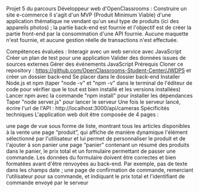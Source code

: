 Projet 5 du parcours Développeur web d'OpenClassrooms : Construire un site e-commerce
Il s'agit d'un MVP (Produit Minimum Viable) d'une application thématique ne vendant qu'un seul type de produits (ici des appareils photos) ; la partie back-end est fournie et l'objectif est de créer la partie front-end par la consommation d'une API fournie. Aucune maquette n'est fournie, et aucune gestion réelle de transactions n'est effectuée.

Compétences évaluées :
Interagir avec un web service avec JavaScript
Créer un plan de test pour une application
Valider des données issues de sources externes
Gérer des événements JavaScript
Prérequis
Cloner ce repository : https://github.com/OpenClassrooms-Student-Center/JWDP5 et créer un dossier back-end
Se placer dans le dossier back-end
Installer Node.js et npm (taper "node -v" et "npm -v" dans le terminal de l'éditeur de code pour vérifier que le tout est bien installé et les versions installées)
Lancer npm avec la commande "npm install" pour installer les dépendances
Taper "node server.js" pour lancer le serveur
Une fois le serveur lancé, écrire l'url de l'API : http://localhost:3000/api/cameras
Spécificités techniques
L'application web doit être composée de 4 pages :

une page de vue sous forme de liste, montrant tous les articles disponibles à la vente
une page “produit”, qui affiche de manière dynamique l'élément sélectionné par l'utilisateur et lui permet de personnaliser le produit et de l'ajouter à son panier
une page “panier” contenant un résumé des produits dans le panier, le prix total et un formulaire permettant de passer une commande. Les données du formulaire doivent être correctes et bien formatées avant d'être renvoyées au back-end. Par exemple, pas de texte dans les champs date ;
une page de confirmation de commande, remerciant l'utilisateur pour sa commande, et indiquant le prix total et l'identifiant de commande envoyé par le serveur
